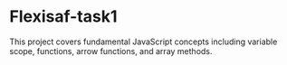 # Flexisaf-task1
This project covers fundamental JavaScript concepts including variable scope, functions, arrow functions, and array methods. 
